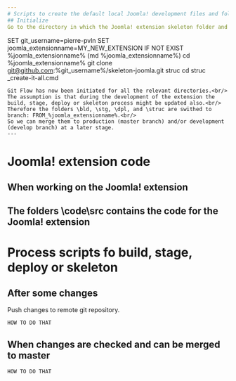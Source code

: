 ```yaml
--- 
# Scripts to create the default local Joomla! development files and folder skeleton from several git repositories
## Initialize
Go to the directory in which the Joomla! extension skeleton folder and files should be created
```
SET git_username=pierre-pvln
SET joomla_extensionname=MY_NEW_EXTENSION
IF NOT EXIST %joomla_extensionname%  (md %joomla_extensionname%)
cd %joomla_extensionname%
git clone git@github.com:%git_username%/skeleton-joomla.git struc
cd struc
_create-it-all.cmd
```
Git Flow has now been initiated for all the relevant directories.<br/>
The assumption is that during the development of the extension the build, stage, deploy or skeleton process might be updated also.<br/>
Therefore the folders \bld, \stg, \dpl, and \struc are swithed to branch: FROM_%joomla_extensionname%.<br/>
So we can merge them to production (master branch) and/or development (develop branch) at a later stage.
---
```

# Joomla! extension code
## When working on the Joomla! extension
The folders \code\src contains the code for the Joomla! extension
---
# Process scripts fo build, stage, deploy or skeleton
## After some changes
Push changes to remote git repository.
```
HOW TO DO THAT
```
## When changes are checked and can be merged to master 
```
HOW TO DO THAT
```
